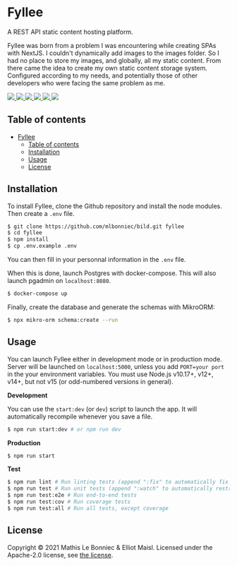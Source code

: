 # Fyllee

A REST API static content hosting platform.

Fyllee was born from a problem I was encountering while creating SPAs with NextJS. I couldn't dynamically add images to
the images folder. So I had no place to store my images, and globally, all my static content. From there came the idea
to create my own static content storage system. Configured according to my needs, and potentially those of other
developers who were facing the same problem as me.

<a href="./LICENSE" alt="License">
  <img src="https://img.shields.io/badge/License-Apache-green" />
</a>
<a href="https://github.com/mlbonniec/bild/commit/master" alt="Commits">
  <img src="https://img.shields.io/github/commit-activity/m/mlbonniec/bild" />
</a>
<a href="https://github.com/mlbonniec/bild/commit/master" alt="Last commit">
  <img src="https://img.shields.io/github/last-commit/mlbonniec/bild/master" />
</a>
<a href="https://github.com/mlbonniec/bild/graphs/contributors" alt="Contributors">
  <img src="https://img.shields.io/github/contributors/mlbonniec/bild" />
</a>
<a href="https://github.com/mlbonniec/bild/issues" alt="Issues">
  <img src="https://img.shields.io/github/issues-raw/mlbonniec/bild" />
</a>
<a href="https://github.com/mlbonniec/bild" alt="Github stars">
  <img src="https://img.shields.io/github/stars/mlbonniec/bild?style=social" />
</a>

## Table of contents

- [Fyllee](#fyllee)
  - [Table of contents](#table-of-contents)
  - [Installation](#installation)
  - [Usage](#usage)
  - [License](#license)

## Installation

To install Fyllee, clone the Github repository and install the node modules. Then create a `.env` file.

```bash
$ git clone https://github.com/mlbonniec/bild.git fyllee
$ cd fyllee
$ npm install
$ cp .env.example .env
```

You can then fill in your personnal information in the `.env` file.

When this is done, launch Postgres with docker-compose. This will also launch pgadmin on `localhost:8080`.

```bash
$ docker-compose up
```

Finally, create the database and generate the schemas with MikroORM:

```bash
$ npx mikro-orm schema:create --run
```

## Usage

You can launch Fyllee either in development mode or in production mode. Server will be launched on `localhost:5000`,
unless you add `PORT=your port` in the your environment variables.
You must use Node.js v10.17+, v12+, v14+, but not v15 (or odd-numbered versions in general).

**Development**

You can use the `start:dev` (or `dev`) script to launch the app. It will automatically recompile whenever you save a file.
```bash
$ npm run start:dev # or npm run dev
```

**Production**

``` bash
$ npm run start
```

**Test**

```bash
$ npm run lint # Run linting tests (append ":fix" to automatically fix most of the errors)
$ npm run test # Run unit tests (append ":watch" to automatically restrat them when a file is saved)
$ npm run test:e2e # Run end-to-end tests
$ npm run test:cov # Run coverage tests
$ npm run test:all # Run all tests, except coverage
```

## License

Copyright © 2021 Mathis Le Bonniec & Elliot Maisl. Licensed under the Apache-2.0 license, see [the license](./LICENSE).
